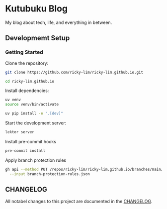 # Kutubuku Blog

My blog about tech, life, and everything in between.

## Developmemt Setup

### Getting Started

Clone the repository:

```bash
git clone https://github.com/ricky-lim/ricky-lim.github.io.git

cd ricky-lim.github.io
```

Install dependencies:

```bash
uv venv
source venv/bin/activate

uv pip install -e ".[dev]"
```

Start the development server:

```bash
lektor server
```

Install pre-commit hooks

```bash
pre-commit install
```

Apply branch protection rules

```bash
gh api --method PUT /repos/ricky-lim/ricky-lim.github.io/branches/main/protection \
  --input branch-protection-rules.json
```

## CHANGELOG

All notabel changes to this project are documented in the [CHANGELOG](CHANGELOG.md).

